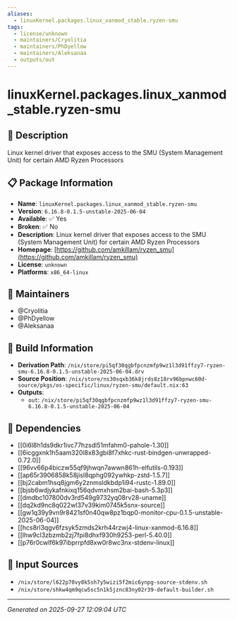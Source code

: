 ```yaml
---
aliases:
  - linuxKernel.packages.linux_xanmod_stable.ryzen-smu
tags:
  - license/unknown
  - maintainers/Cryolitia
  - maintainers/PhDyellow
  - maintainers/Aleksanaa
  - outputs/out
---
```


# linuxKernel.packages.linux_xanmod_stable.ryzen-smu

## 📝 Description

Linux kernel driver that exposes access to the SMU (System Management Unit) for certain AMD Ryzen Processors

## 📋 Package Information

- **Name**: `linuxKernel.packages.linux_xanmod_stable.ryzen-smu`
- **Version**: `6.16.8-0.1.5-unstable-2025-06-04`
- **Available**: ✅ Yes
- **Broken**: ✅ No
- **Description**: Linux kernel driver that exposes access to the SMU (System Management Unit) for certain AMD Ryzen Processors
- **Homepage**: [https://github.com/amkillam/ryzen_smu](https://github.com/amkillam/ryzen_smu)
- **License**: `unknown`
- **Platforms**: `x86_64-linux`
## 👥 Maintainers

- @Cryolitia
- @PhDyellow
- @Aleksanaa


## 🔧 Build Information

- **Derivation Path**: `/nix/store/pi5qf30qgbfpcnzmfp9wz1l3d91ffzy7-ryzen-smu-6.16.8-0.1.5-unstable-2025-06-04.drv`
- **Source Position**: `/nix/store/ns30sqxb36k8jrds8z18rv96bpnwc60d-source/pkgs/os-specific/linux/ryzen-smu/default.nix:63`
- **Outputs**:
  - `out`:  `/nix/store/pi5qf30qgbfpcnzmfp9wz1l3d91ffzy7-ryzen-smu-6.16.8-0.1.5-unstable-2025-06-04`

## 🔗 Dependencies

- [[0i6l8h1ds9dkr1ivc77hzsdl51mfahm0-pahole-1.30]]
- [[6icggxnk1h5aam320l8x83gbi8f7xhkc-rust-bindgen-unwrapped-0.72.0]]
- [[96vv66p4biczw55qf9jhwqn7awwn861h-elfutils-0.193]]
- [[ap65r3906858k58jisl8qphg092ywhkp-zstd-1.5.7]]
- [[bj2cabm1hsq8jgm6y2znmsldkbdp1i94-rustc-1.89.0]]
- [[bjsb6wdjykafnkixq156qdvmxhsm2bai-bash-5.3p3]]
- [[dmdbc107800dv3rd549g9732yq08rv28-uname]]
- [[dq2kd9nc8q022wl37v39kim0745k5snx-source]]
- [[gw1q39y9vn9r8421sf0n40qw8pz1bqp0-monitor-cpu-0.1.5-unstable-2025-06-04]]
- [[hcs8rl3qgv6fzsyk5zmds2krh44rzwj4-linux-xanmod-6.16.8]]
- [[lhw9cl3zbzmb2zj7fpi8dhxf930h9253-perl-5.40.0]]
- [[p76r0cwlf6k97ibprrpfd8xw0r8wc3nx-stdenv-linux]]

## 📁 Input Sources

- `/nix/store/l622p70vy8k5sh7y5wizi5f2mic6ynpg-source-stdenv.sh`
- `/nix/store/shkw4qm9qcw5sc5n1k5jznc83ny02r39-default-builder.sh`

---
*Generated on 2025-09-27 12:09:04 UTC*
